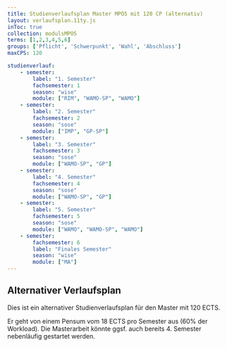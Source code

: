 ```yaml
---
title: Studienverlaufsplan Master MPO5 mit 120 CP (alternativ)
layout: verlaufsplan.11ty.js
inToc: true
collection: modulsMPO5
terms: [1,2,3,4,5,6]
groups: ['Pflicht', 'Schwerpunkt', 'Wahl', 'Abschluss']
maxCPS: 120

studienverlauf:
    - semester:
        label: "1. Semester"
        fachsemester: 1
        season: "wise"
        module: ["RIM", "WAMO-SP", "WAMO"]
    - semester:
        label: "2. Semester"
        fachsemester: 2
        season: "sose"
        module: ["IMP", "GP-SP"]
    - semester:
        label: "3. Semester"
        fachsemester: 3
        season: "sose"
        module: ["WAMO-SP", "GP"]
    - semester:
        label: "4. Semester"
        fachsemester: 4
        season: "sose"
        module: ["WAMO-SP", "GP"]
    - semester:
        label: "5. Semester"
        fachsemester: 5
        season: "sose"
        module: ["WAMO", "WAMO-SP", "WAMO"]
    - semester:
        fachsemester: 6
        label: "Finales Semester"
        season: "wise"
        module: ["MA"]
---
```



## Alternativer Verlaufsplan

Dies ist ein alternativer Studienverlaufsplan für den Master mit 120 ECTS. 

Er geht von einem Pensum vom 18 ECTS pro Semester aus (60% der Workload). Die Masterarbeit könnte ggsf. auch bereits 4. Semester nebenläufig gestartet werden.